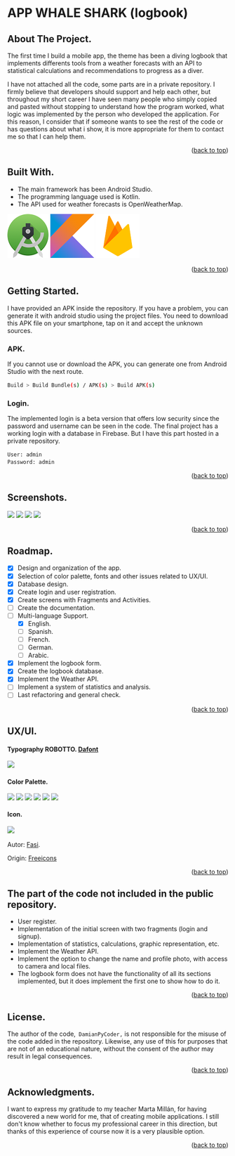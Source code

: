 <a name="readme-top"></a>

# APP WHALE SHARK (logbook)
<!-- ABOUT THE PROJECT -->
## About The Project.

The first time I build a mobile app, the theme has been a diving logbook that implements differents tools from a weather forecasts with an API to statistical calculations and recommendations to progress as a diver.

I have not attached all the code, some parts are in a private repository. I firmly believe that developers should support and help each other, but throughout my short career I have seen many people who simply copied and pasted without stopping to understand how the program worked, what logic was implemented by the person who developed the application. For this reason, I consider that if someone wants to see the rest of the code or has questions about what i show, it is more appropriate for them to contact me so that I can help them.
<p align="right">(<a href="#readme-top">back to top</a>)</p>




## Built With.
* The main framework has been Android Studio.
* The programming language used is Kotlin.
* The API used for weather forecasts is OpenWeatherMap.



![](https://github.com/DamianPyCoder/DamianPyCoder/blob/main/icons/androidStudio100.png)  ![](https://github.com/DamianPyCoder/DamianPyCoder/blob/main/icons/kotlinIcon100.png)    ![](https://github.com/DamianPyCoder/DamianPyCoder/blob/main/icons/firebaseIcon100.png) 
<p align="right">(<a href="#readme-top">back to top</a>)</p>



<!-- GETTING STARTED -->
## Getting Started.

I have provided an APK inside the repository. If you have a problem, you can generate it with android studio using the project files.
You need to download this APK file on your smartphone, tap on it and accept the unknown sources.



### APK.
If you cannot use or download the APK, you can generate one from Android Studio with the next route.
  ```sh
  Build > Build Bundle(s) / APK(s) > Build APK(s)
  ```


### Login.
The implemented login is a beta version that offers low security since the password and username can be seen in the code. The final project has a working login with a database in Firebase. But I have this part hosted in a private repository.


  ```sh
  User: admin
  Password: admin
  ```

<p align="right">(<a href="#readme-top">back to top</a>)</p>

  
<!-- SCREENSHOTS -->
## Screenshots.



![](https://github.com/DamianPyCoder/Kotlin__DiveLogbookApp/blob/main/Screenshots/1_login_empty30.jpg)
![](https://github.com/DamianPyCoder/Kotlin__DiveLogbookApp/blob/main/Screenshots/3_profile30.jpg)
![](https://github.com/DamianPyCoder/Kotlin__DiveLogbookApp/blob/main/Screenshots/5_logbook_addDive30.jpg)
![](https://github.com/DamianPyCoder/Kotlin__DiveLogbookApp/blob/main/Screenshots/7_logbook_deleteOne30.jpg)
<p align="right">(<a href="#readme-top">back to top</a>)</p>


  
<!-- ROADMAP -->
## Roadmap.

- [x] Design and organization of the app.
- [x] Selection of color palette, fonts and other issues related to UX/UI.
- [x] Database design.
- [x] Create login and user registration.
- [x] Create screens with Fragments and Activities.
- [ ] Create the documentation.
- [ ] Multi-language Support.
    - [x] English.
    - [ ] Spanish.
    - [ ] French.
    - [ ] German.
    - [ ] Arabic.
- [x] Implement the logbook form.
- [x] Create the logbook database.
- [x] Implement the Weather API.
- [ ] Implement a system of statistics and analysis.
- [ ] Last refactoring and general check.
<p align="right">(<a href="#readme-top">back to top</a>)</p>



<!-- UX UI -->
## UX/UI.

#### Typography ROBOTTO. [Dafont](https://www.dafont.com/es/)
![](https://github.com/DamianPyCoder/Kotlin__DiveLogbookApp/blob/main/Assets/Roboto.webp)

#### Color Palette.

![](https://github.com/DamianPyCoder/Kotlin__DiveLogbookApp/blob/main/Assets/color_003060.png)
![](https://github.com/DamianPyCoder/Kotlin__DiveLogbookApp/blob/main/Assets/color_055c9d.png)
![](https://github.com/DamianPyCoder/Kotlin__DiveLogbookApp/blob/main/Assets/color_68bbe3.png)
![](https://github.com/DamianPyCoder/Kotlin__DiveLogbookApp/blob/main/Assets/color_68bbe3.png)
![](https://github.com/DamianPyCoder/Kotlin__DiveLogbookApp/blob/main/Assets/color_cfcfcf.png)
![](https://github.com/DamianPyCoder/Kotlin__DiveLogbookApp/blob/main/Assets/color_d5d5d5.png)


#### Icon.

![](https://github.com/DamianPyCoder/Kotlin__DiveLogbookApp/blob/main/Assets/icono.png)

Autor: [Fasi](https://freeicons.io/profile/722).

Origin: [Freeicons](https://freeicons.io/wildlife-icons/whale-icon-24639)

<p align="right">(<a href="#readme-top">back to top</a>)</p>


<!-- CODE NOT INCLUDED -->
## The part of the code not included in the public repository.
- User register.
- Implementation of the initial screen with two fragments (login and signup).
- Implementation of statistics, calculations, graphic representation, etc.
- Implement the Weather API.
- Implement the option to change the name and profile photo, with access to camera and local files.
- The logbook form does not have the functionality of all its sections implemented, but it does implement the first one to show how to do it.
<p align="right">(<a href="#readme-top">back to top</a>)</p>



<!-- LICENSE -->
## License.
The author of the code,` DamianPyCoder,` is not responsible for the misuse of the code added in the repository. Likewise, any use of this for purposes that are not of an educational nature, without the consent of the author may result in legal consequences.
<p align="right">(<a href="#readme-top">back to top</a>)</p>


<!-- ACKNOWLEDGMENTS -->
## Acknowledgments.
I want to express my gratitude to my teacher Marta Millán, for having discovered a new world for me, that of creating mobile applications. I still don't know whether to focus my professional career in this direction, but thanks of this experience of course now it is a very plausible option.
<p align="right">(<a href="#readme-top">back to top</a>)</p>

